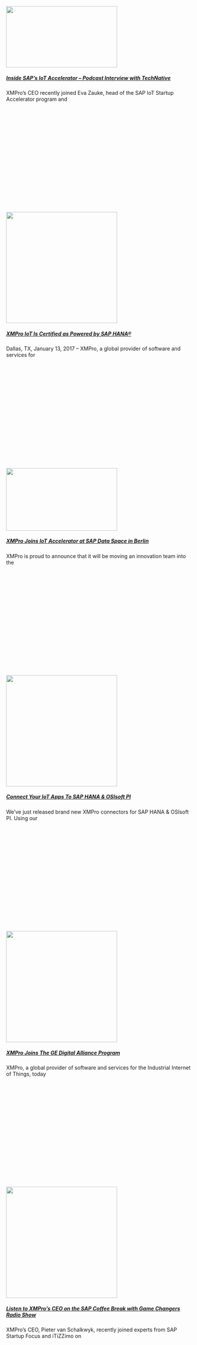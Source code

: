 <div class="large-9 col">
<div id="post-list">
<div class="row large-columns-3 medium-columns- small-columns-1">
<div class="col post-item">
<div class="col-inner">
<div class="box box-text-bottom box-blog-post has-hover">
<div class="box-image">
<div class="image-cover" style="padding-top:56%;">
<a aria-label="Inside SAP’s IoT Accelerator – Podcast Interview with TechNative" class="plain" href="https://xmpro.com/inside-saps-iot-accelerator-podcast-interview-technative/">
<img height="165" src="https://xmpro.com/wp-content/uploads/2017/02/TechNative-300x165.jpg" width="300"/>
 </a>
</div>
</div>
<div class="box-text text-center">
<div class="box-text-inner blog-post-inner">
<h5 class="post-title is-large">
<a class="plain" href="https://xmpro.com/inside-saps-iot-accelerator-podcast-interview-technative/">Inside SAP’s IoT Accelerator – Podcast Interview with TechNative</a>
</h5>
<div class="is-divider"></div>
<p class="from_the_blog_excerpt">
XMPro’s CEO recently joined Eva Zauke, head of the SAP IoT Startup Accelerator program and </p>
</div>
</div>
</div>
</div>
</div><div class="col post-item">
<div class="col-inner">
<div class="box box-text-bottom box-blog-post has-hover">
<div class="box-image">
<div class="image-cover" style="padding-top:56%;">
<a aria-label="XMPro IoT Is Certified as Powered by SAP HANA®" class="plain" href="https://xmpro.com/xmpro-iot-certified-powered-sap-hana/">
<img height="300" src="https://xmpro.com/wp-content/uploads/2017/01/XMPro-IoT-SAP-HANA-Certified-300x300.jpg" width="300"/>
 </a>
</div>
</div>
<div class="box-text text-center">
<div class="box-text-inner blog-post-inner">
<h5 class="post-title is-large">
<a class="plain" href="https://xmpro.com/xmpro-iot-certified-powered-sap-hana/">XMPro IoT Is Certified as Powered by SAP HANA®</a>
</h5>
<div class="is-divider"></div>
<p class="from_the_blog_excerpt">
Dallas, TX, January 13, 2017 – XMPro, a global provider of software and services for </p>
</div>
</div>
</div>
</div>
</div><div class="col post-item">
<div class="col-inner">
<div class="box box-text-bottom box-blog-post has-hover">
<div class="box-image">
<div class="image-cover" style="padding-top:56%;">
<a aria-label="XMPro Joins IoT Accelerator at SAP Data Space in Berlin" class="plain" href="https://xmpro.com/xmpro-joins-iot-accelerator-sap-data-space-berlin/">
<img height="169" src="https://xmpro.com/wp-content/uploads/2016/12/XMPro-SAP-Data-Space-IoT-Berlin-300x169.jpg" width="300"/>
 </a>
</div>
</div>
<div class="box-text text-center">
<div class="box-text-inner blog-post-inner">
<h5 class="post-title is-large">
<a class="plain" href="https://xmpro.com/xmpro-joins-iot-accelerator-sap-data-space-berlin/">XMPro Joins IoT Accelerator at SAP Data Space in Berlin</a>
</h5>
<div class="is-divider"></div>
<p class="from_the_blog_excerpt">
XMPro is proud to announce that it will be moving an innovation team into the </p>
</div>
</div>
</div>
</div>
</div><div class="col post-item">
<div class="col-inner">
<div class="box box-text-bottom box-blog-post has-hover">
<div class="box-image">
<div class="image-cover" style="padding-top:56%;">
<a aria-label="Connect Your IoT Apps To SAP HANA &amp; OSIsoft PI" class="plain" href="https://xmpro.com/connect-iot-apps-sap-hana-osisoft-pi/">
<img height="300" src="https://xmpro.com/wp-content/uploads/2016/12/Feature-300x300.png" width="300"/>
 </a>
</div>
</div>
<div class="box-text text-center">
<div class="box-text-inner blog-post-inner">
<h5 class="post-title is-large">
<a class="plain" href="https://xmpro.com/connect-iot-apps-sap-hana-osisoft-pi/">Connect Your IoT Apps To SAP HANA &amp; OSIsoft PI</a>
</h5>
<div class="is-divider"></div>
<p class="from_the_blog_excerpt">
We’ve just released brand new XMPro connectors for SAP HANA &amp; OSIsoft PI. Using our </p>
</div>
</div>
</div>
</div>
</div><div class="col post-item">
<div class="col-inner">
<div class="box box-text-bottom box-blog-post has-hover">
<div class="box-image">
<div class="image-cover" style="padding-top:56%;">
<a aria-label="XMPro Joins The GE Digital Alliance Program" class="plain" href="https://xmpro.com/xmpro-joins-ge-digital-alliance-program/">
<img height="300" src="https://xmpro.com/wp-content/uploads/2016/11/GE-01-300x300.png" width="300"/>
 </a>
</div>
</div>
<div class="box-text text-center">
<div class="box-text-inner blog-post-inner">
<h5 class="post-title is-large">
<a class="plain" href="https://xmpro.com/xmpro-joins-ge-digital-alliance-program/">XMPro Joins The GE Digital Alliance Program</a>
</h5>
<div class="is-divider"></div>
<p class="from_the_blog_excerpt">
XMPro, a global provider of software and services for the Industrial Internet of Things, today </p>
</div>
</div>
</div>
</div>
</div><div class="col post-item">
<div class="col-inner">
<div class="box box-text-bottom box-blog-post has-hover">
<div class="box-image">
<div class="image-cover" style="padding-top:56%;">
<a aria-label="Listen to XMPro’s CEO on the SAP Coffee Break with Game Changers Radio Show" class="plain" href="https://xmpro.com/listen-xmpros-ceo-sap-coffee-break-game-changers-radio-show/">
<img height="300" src="https://xmpro.com/wp-content/uploads/2016/10/SAPStartup-player-wide-1-300x300.jpg" width="300"/>
 </a>
</div>
</div>
<div class="box-text text-center">
<div class="box-text-inner blog-post-inner">
<h5 class="post-title is-large">
<a class="plain" href="https://xmpro.com/listen-xmpros-ceo-sap-coffee-break-game-changers-radio-show/">Listen to XMPro’s CEO on the SAP Coffee Break with Game Changers Radio Show</a>
</h5>
<div class="is-divider"></div>
<p class="from_the_blog_excerpt">
XMPro’s CEO, Pieter van Schalkwyk, recently joined experts from SAP Startup Focus and iTiZZimo on </p>
</div>
</div>
</div>
</div>
</div><div class="col post-item">
<div class="col-inner">
<div class="box box-text-bottom box-blog-post has-hover">
<div class="box-image">
<div class="image-cover" style="padding-top:56%;">
<a aria-label="XMPro Releases New White Paper – Industry 4.0 Business Model Dilemma for OEMs" class="plain" href="https://xmpro.com/xmpro-releases-new-white-paper-industry-4-0-business-model-dilemma-oems/">
<img height="200" src="https://xmpro.com/wp-content/uploads/2016/10/a-01-300x200.png" width="300"/>
 </a>
</div>
</div>
<div class="box-text text-center">
<div class="box-text-inner blog-post-inner">
<h5 class="post-title is-large">
<a class="plain" href="https://xmpro.com/xmpro-releases-new-white-paper-industry-4-0-business-model-dilemma-oems/">XMPro Releases New White Paper – Industry 4.0 Business Model Dilemma for OEMs</a>
</h5>
<div class="is-divider"></div>
<p class="from_the_blog_excerpt">
In a new 13-page white paper, XMPro CEO, Pieter van Schalkwyk, explains why OEMs need </p>
</div>
</div>
</div>
</div>
</div><div class="col post-item">
<div class="col-inner">
<div class="box box-text-bottom box-blog-post has-hover">
<div class="box-image">
<div class="image-cover" style="padding-top:56%;">
<a aria-label="XMPro Joins IIC Members Pavilion At This Year’s IoT Solutions World Congress" class="plain" href="https://xmpro.com/xmpro-joins-iic-members-pavilion-years-iot-solutions-world-congress/">
<img height="300" src="https://xmpro.com/wp-content/uploads/2016/10/2-01-300x300.png" width="300"/>
 </a>
</div>
</div>
<div class="box-text text-center">
<div class="box-text-inner blog-post-inner">
<h5 class="post-title is-large">
<a class="plain" href="https://xmpro.com/xmpro-joins-iic-members-pavilion-years-iot-solutions-world-congress/">XMPro Joins IIC Members Pavilion At This Year’s IoT Solutions World Congress</a>
</h5>
<div class="is-divider"></div>
<p class="from_the_blog_excerpt">
We are proud to announce our participation as an exhibitor in the Industrial Internet Consortium’s </p>
</div>
</div>
</div>
</div>
</div><div class="col post-item">
<div class="col-inner">
<div class="box box-text-bottom box-blog-post has-hover">
<div class="box-image">
<div class="image-cover" style="padding-top:56%;">
<a aria-label="Join XMPro At The 2016 TM Smart Factory Expo" class="plain" href="https://xmpro.com/join-xmpro-2016-tm-smart-factory-expo/">
<img height="300" src="https://xmpro.com/wp-content/uploads/2016/10/1-01-300x300.png" width="300"/>
 </a>
</div>
</div>
<div class="box-text text-center">
<div class="box-text-inner blog-post-inner">
<h5 class="post-title is-large">
<a class="plain" href="https://xmpro.com/join-xmpro-2016-tm-smart-factory-expo/">Join XMPro At The 2016 TM Smart Factory Expo</a>
</h5>
<div class="is-divider"></div>
<p class="from_the_blog_excerpt">
We’re excited to announce that XMPro will be exhibiting at the TM Smart Factory Expo </p>
</div>
</div>
</div>
</div>
</div><div class="col post-item">
<div class="col-inner">
<div class="box box-text-bottom box-blog-post has-hover">
<div class="box-image">
<div class="image-cover" style="padding-top:56%;">
<a aria-label="Webinar: How To Get Started with IoT-based Predictive Maintenance" class="plain" href="https://xmpro.com/webinar-get-started-iot-based-predictive-maintenance/">
<img height="300" src="https://xmpro.com/wp-content/uploads/2016/10/webinar-new-01-300x300.png" width="300"/>
 </a>
</div>
</div>
<div class="box-text text-center">
<div class="box-text-inner blog-post-inner">
<h5 class="post-title is-large">
<a class="plain" href="https://xmpro.com/webinar-get-started-iot-based-predictive-maintenance/">Webinar: How To Get Started with IoT-based Predictive Maintenance</a>
</h5>
<div class="is-divider"></div>
<p class="from_the_blog_excerpt">
Join us for a live webinar on Thursday, October 6th at 1pm CDT on getting started </p>
</div>
</div>
</div>
</div>
</div><div class="col post-item">
<div class="col-inner">
<div class="box box-text-bottom box-blog-post has-hover">
<div class="box-image">
<div class="image-cover" style="padding-top:56%;">
<a aria-label="Industrial IoT Provider XMPro Announces Exhibitor Sponsorship At Smart Industry 2016" class="plain" href="https://xmpro.com/industrial-iot-provider-xmpro-announces-exhibitor-sponsorship-smart-industry-2016/">
<img height="200" src="https://xmpro.com/wp-content/uploads/2016/09/shutterstock-143478451Logo-small-300x200.png" width="300"/>
 </a>
</div>
</div>
<div class="box-text text-center">
<div class="box-text-inner blog-post-inner">
<h5 class="post-title is-large">
<a class="plain" href="https://xmpro.com/industrial-iot-provider-xmpro-announces-exhibitor-sponsorship-smart-industry-2016/">Industrial IoT Provider XMPro Announces Exhibitor Sponsorship At Smart Industry 2016</a>
</h5>
<div class="is-divider"></div>
<p class="from_the_blog_excerpt">
We’re excited to announce that XMPro will be exhibiting at the Smart Industry 2016 conference </p>
</div>
</div>
</div>
</div>
</div><div class="col post-item">
<div class="col-inner">
<div class="box box-text-bottom box-blog-post has-hover">
<div class="box-image">
<div class="image-cover" style="padding-top:56%;">
<a aria-label="XMPro Featured In openSAP’s Imagine IoT Course" class="plain" href="https://xmpro.com/xmpro-featured-opensaps-imagine-iot-course/">
<img height="190" src="https://xmpro.com/wp-content/uploads/2016/09/Screen-Shot-2016-09-01-at-10.28.26-AM-300x190.png" width="300"/>
 </a>
</div>
</div>
<div class="box-text text-center">
<div class="box-text-inner blog-post-inner">
<h5 class="post-title is-large">
<a class="plain" href="https://xmpro.com/xmpro-featured-opensaps-imagine-iot-course/">XMPro Featured In openSAP’s Imagine IoT Course</a>
</h5>
<div class="is-divider"></div>
<p class="from_the_blog_excerpt">
We’re excited to announce that XMPro’s CEO, Pieter van Schalkwyk, will be presenting a real-world </p>
</div>
</div>
</div>
</div>
</div></div>
<ul class="page-numbers nav-pagination links text-center"><li><a class="prev page-number" href="https://xmpro.com/category/news/page/8/"><i class="icon-angle-left"></i></a></li><li><a class="page-number" href="https://xmpro.com/category/news/page/1/">1</a></li><li><span class="page-number dots">…</span></li><li><a class="page-number" href="https://xmpro.com/category/news/page/6/">6</a></li><li><a class="page-number" href="https://xmpro.com/category/news/page/7/">7</a></li><li><a class="page-number" href="https://xmpro.com/category/news/page/8/">8</a></li><li><span aria-current="page" class="page-number current">9</span></li><li><a class="page-number" href="https://xmpro.com/category/news/page/10/">10</a></li><li><a class="page-number" href="https://xmpro.com/category/news/page/11/">11</a></li><li><a class="page-number" href="https://xmpro.com/category/news/page/12/">12</a></li><li><span class="page-number dots">…</span></li><li><a class="page-number" href="https://xmpro.com/category/news/page/14/">14</a></li><li><a class="next page-number" href="https://xmpro.com/category/news/page/10/"><i class="icon-angle-right"></i></a></li></ul> </div>
</div>